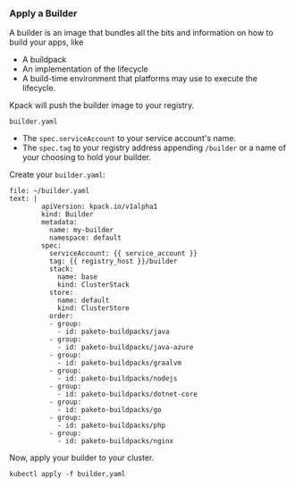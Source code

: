 
### Apply a Builder

A builder is an image that bundles all the bits and information on how to build your apps, like 
- A buildpack
- An implementation of the lifecycle
- A build-time environment that platforms may use to execute the lifecycle.

Kpack will push the builder image to your registry.

`builder.yaml`
- The `spec.serviceAccount` to your service account's name.
- The `spec.tag` to your registry address appending `/builder` or a name of your choosing to hold your builder.

Create your `builder.yaml`:
```editor:append-lines-to-file
file: ~/builder.yaml
text: | 
        apiVersion: kpack.io/v1alpha1
        kind: Builder
        metadata:
          name: my-builder
          namespace: default
        spec:
          serviceAccount: {{ service_account }}
          tag: {{ registry_host }}/builder
          stack:
            name: base
            kind: ClusterStack
          store:
            name: default
            kind: ClusterStore
          order:
          - group:
            - id: paketo-buildpacks/java
          - group:
            - id: paketo-buildpacks/java-azure
          - group:
            - id: paketo-buildpacks/graalvm
          - group:
            - id: paketo-buildpacks/nodejs
          - group:
            - id: paketo-buildpacks/dotnet-core
          - group:
            - id: paketo-buildpacks/go
          - group:
            - id: paketo-buildpacks/php
          - group:
            - id: paketo-buildpacks/nginx
```

Now, apply your builder to your cluster.
```execute-1
kubectl apply -f builder.yaml 
```
